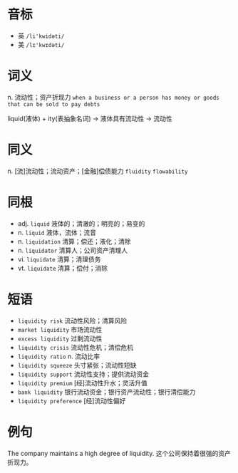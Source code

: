 # 音标

- 英 `/li'kwidəti/`
- 美 `/lɪ'kwɪdəti/`

# 词义

n. 流动性；资产折现力
`when a business or a person has money or goods that can be sold to pay debts`



liquid(液体) + ity(表抽象名词) → 液体具有流动性 → 流动性

# 同义

n. [流]流动性；流动资产；[金融]偿债能力
`fluidity` `flowability`

# 同根

- adj. `liquid` 液体的；清澈的；明亮的；易变的
- n. `liquid` 液体，流体；流音
- n. `liquidation` 清算；偿还；液化；清除
- n. `liquidator` 清算人；公司资产清理人
- vi. `liquidate` 清算；清理债务
- vt. `liquidate` 清算；偿付；消除

# 短语

- `liquidity risk` 流动性风险；清算风险
- `market liquidity` 市场流动性
- `excess liquidity` 过剩流动性
- `liquidity crisis` 流动性危机；清偿危机
- `liquidity ratio` n. 流动比率
- `liquidity squeeze` 头寸紧张；流动性短缺
- `liquidity support` 流动性支持；提供流动资金
- `liquidity premium` [经]流动性升水；灵活升值
- `bank liquidity` 银行流动资金；银行资产流动性；银行清偿能力
- `liquidity preference` [经]流动性偏好

# 例句

The company maintains a high degree of liquidity.
这个公司保持着很强的资产折现力。


